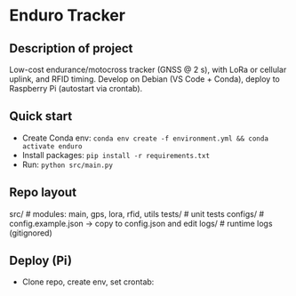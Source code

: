 # Enduro Tracker
## Description of project
Low-cost endurance/motocross tracker (GNSS @ 2 s), with LoRa or cellular uplink, and RFID timing.
Develop on Debian (VS Code + Conda), deploy to Raspberry Pi (autostart via crontab).

## Quick start
- Create Conda env: `conda env create -f environment.yml && conda activate enduro`
- Install packages: `pip install -r requirements.txt`
- Run: `python src/main.py`

## Repo layout
src/ # modules: main, gps, lora, rfid, utils
tests/ # unit tests
configs/ # config.example.json -> copy to config.json and edit
logs/ # runtime logs (gitignored)

## Deploy (Pi)
- Clone repo, create env, set crontab:
